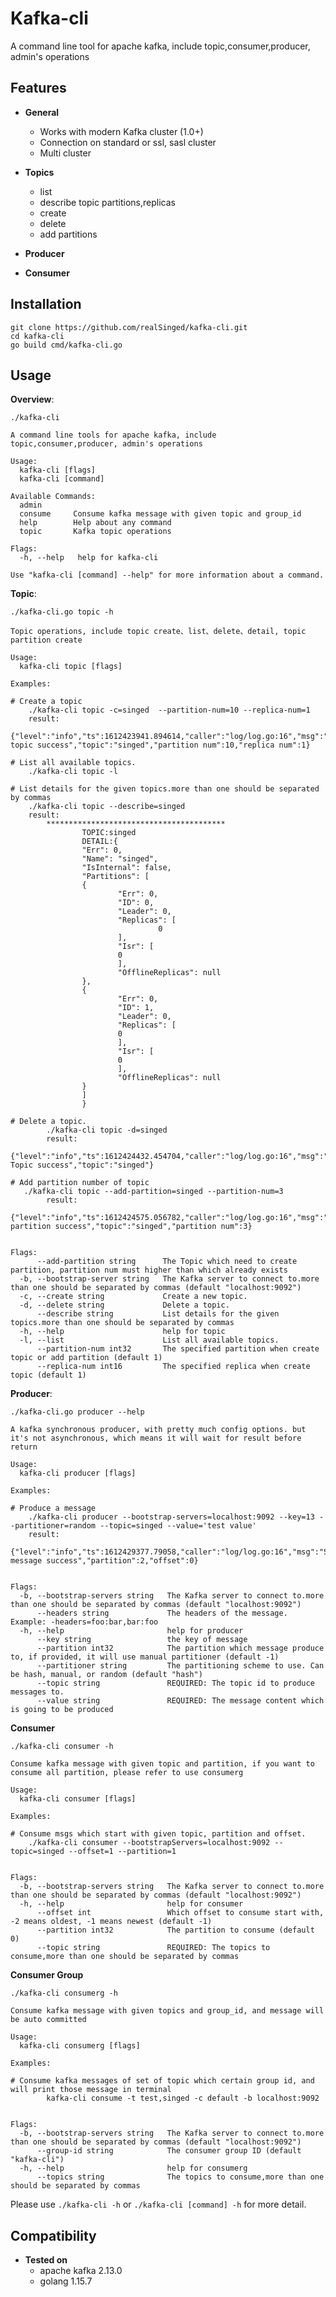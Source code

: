 # Kafka-cli

A command line tool for apache kafka, include topic,consumer,producer, admin's operations

## Features
- **General**
    - Works with modern Kafka cluster (1.0+)
    - Connection on standard or ssl, sasl cluster
    - Multi cluster

- **Topics**
    - list
    - describe topic partitions,replicas
    - create
    - delete
    - add partitions
- **Producer**

- **Consumer**

## Installation

    git clone https://github.com/realSinged/kafka-cli.git
    cd kafka-cli
    go build cmd/kafka-cli.go

## Usage
**Overview**:

    ./kafka-cli
    
    A command line tools for apache kafka, include topic,consumer,producer, admin's operations
    
    Usage:
      kafka-cli [flags]
      kafka-cli [command]
    
    Available Commands:
      admin       
      consume     Consume kafka message with given topic and group_id
      help        Help about any command
      topic       Kafka topic operations
    
    Flags:
      -h, --help   help for kafka-cli
    
    Use "kafka-cli [command] --help" for more information about a command.
    
**Topic**:
    
    ./kafka-cli.go topic -h   
                                       
    Topic operations, include topic create、list、delete、detail, topic partition create
    
    Usage:
      kafka-cli topic [flags]
    
    Examples:
    
    # Create a topic
        ./kafka-cli topic -c=singed  --partition-num=10 --replica-num=1
        result: 
            {"level":"info","ts":1612423941.894614,"caller":"log/log.go:16","msg":"Create topic success","topic":"singed","partition num":10,"replica num":1}
    
    # List all available topics.
        ./kafka-cli topic -l
    
    # List details for the given topics.more than one should be separated by commas
        ./kafka-cli topic --describe=singed
        result:
            ****************************************
                    TOPIC:singed
                    DETAIL:{
                    "Err": 0,
                    "Name": "singed",
                    "IsInternal": false,
                    "Partitions": [
                    {
                            "Err": 0,
                            "ID": 0,
                            "Leader": 0,
                            "Replicas": [
                                     0
                            ],
                            "Isr": [
                            0
                            ],
                            "OfflineReplicas": null
                    },
                    {
                            "Err": 0,
                            "ID": 1,
                            "Leader": 0,
                            "Replicas": [
                            0
                            ],
                            "Isr": [
                            0
                            ],
                            "OfflineReplicas": null
                    }
                    ]
                    }
    
    # Delete a topic.
            ./kafka-cli topic -d=singed
            result:
                    {"level":"info","ts":1612424432.454704,"caller":"log/log.go:16","msg":"Delete Topic success","topic":"singed"}
    
    # Add partition number of topic
       ./kafka-cli topic --add-partition=singed --partition-num=3
            result:
                    {"level":"info","ts":1612424575.056782,"caller":"log/log.go:16","msg":"Add partition success","topic":"singed","partition num":3}
    
    
    Flags:
          --add-partition string      The Topic which need to create partition, partition num must higher than which already exists
      -b, --bootstrap-server string   The Kafka server to connect to.more than one should be separated by commas (default "localhost:9092")
      -c, --create string             Create a new topic.
      -d, --delete string             Delete a topic.
          --describe string           List details for the given topics.more than one should be separated by commas
      -h, --help                      help for topic
      -l, --list                      List all available topics.
          --partition-num int32       The specified partition when create topic or add partition (default 1)
          --replica-num int16         The specified replica when create topic (default 1)

**Producer**:
    
    ./kafka-cli.go producer --help
    
    A kafka synchronous producer, with pretty much config options. but it's not asynchronous, which means it will wait for result before return
    
    Usage:
      kafka-cli producer [flags]
    
    Examples:
    
    # Produce a message
        ./kafka-cli producer --bootstrap-servers=localhost:9092 --key=13 --partitioner=random --topic=singed --value='test value'
        result:
            {"level":"info","ts":1612429377.79058,"caller":"log/log.go:16","msg":"Send message success","partition":2,"offset":0}
    
    
    Flags:
      -b, --bootstrap-servers string   The Kafka server to connect to.more than one should be separated by commas (default "localhost:9092")
          --headers string             The headers of the message. Example: -headers=foo:bar,bar:foo
      -h, --help                       help for producer
          --key string                 the key of message
          --partition int32            The partition which message produce to, if provided, it will use manual partitioner (default -1)
          --partitioner string         The partitioning scheme to use. Can be hash, manual, or random (default "hash")
          --topic string               REQUIRED: The topic id to produce messages to.
          --value string               REQUIRED: The message content which is going to be produced
          
**Consumer**
    
    ./kafka-cli consumer -h
    
    Consume kafka message with given topic and partition, if you want to consume all partition, please refer to use consumerg
    
    Usage:
      kafka-cli consumer [flags]
    
    Examples:
    
    # Consume msgs which start with given topic, partition and offset.
        ./kafka-cli consumer --bootstrapServers=localhost:9092 --topic=singed --offset=1 --partition=1
    
    
    Flags:
      -b, --bootstrap-servers string   The Kafka server to connect to.more than one should be separated by commas (default "localhost:9092")
      -h, --help                       help for consumer
          --offset int                 Which offset to consume start with, -2 means oldest, -1 means newest (default -1)
          --partition int32            The partition to consume (default 0)
          --topic string               REQUIRED: The topics to consume,more than one should be separated by commas
          
**Consumer Group**
    
    ./kafka-cli consumerg -h
    
    Consume kafka message with given topics and group_id, and message will be auto committed
    
    Usage:
      kafka-cli consumerg [flags]
    
    Examples:
    
    # Consume kafka messages of set of topic which certain group id, and will print those message in terminal
            kafka-cli consume -t test,singed -c default -b localhost:9092
                    
    
    Flags:
      -b, --bootstrap-servers string   The Kafka server to connect to.more than one should be separated by commas (default "localhost:9092")
          --group-id string            The consumer group ID (default "kafka-cli")
      -h, --help                       help for consumerg
          --topics string              The topics to consume,more than one should be separated by commas

Please use `./kafka-cli -h` or `./kafka-cli [command] -h` for more detail.

## Compatibility
- **Tested on**
    - apache kafka 2.13.0
    - golang 1.15.7
